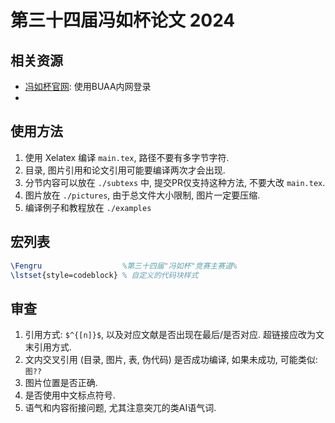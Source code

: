 # 第三十四届冯如杯论文 2024

## 相关资源

- [冯如杯官网](https://www-fengrubei-net.e1.buaa.edu.cn/resource): 使用BUAA内网登录
- 

## 使用方法

1. 使用 Xelatex 编译 `main.tex`, 路径不要有多字节字符.
2. 目录, 图片引用和论文引用可能要编译两次才会出现.
3. 分节内容可以放在 `./subtexs` 中, 提交PR仅支持这种方法, 不要大改 `main.tex`.
4. 图片放在 `./pictures`, 由于总文件大小限制, 图片一定要压缩.
5. 编译例子和教程放在 `./examples`

## 宏列表

```tex
\Fengru                  %第三十四届"冯如杯"竞赛主赛道%
\lstset{style=codeblock} % 自定义的代码块样式

```

## 审查

1. 引用方式: `$^{[n]}$`, 以及对应文献是否出现在最后/是否对应. 超链接应改为文末引用方式.
2. 文内交叉引用 (目录, 图片, 表, 伪代码) 是否成功编译, 如果未成功, 可能类似: `图??`
3. 图片位置是否正确.
4. 是否使用中文标点符号.
5. 语气和内容衔接问题, 尤其注意突兀的类AI语气词.